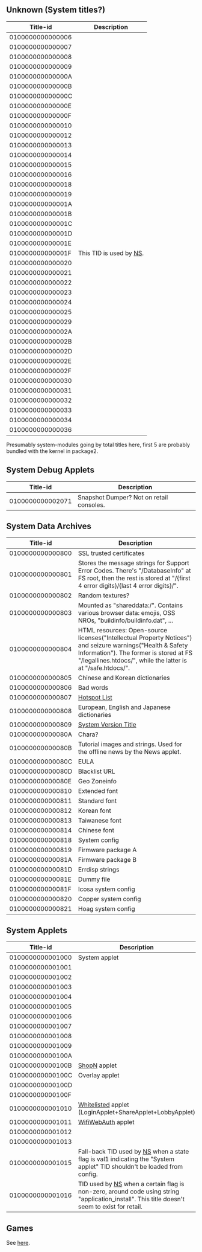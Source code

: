 ## Unknown (System titles?)

| Title-id         | Description                                            |
| ---------------- | ------------------------------------------------------ |
| 0100000000000006 |                                                        |
| 0100000000000007 |                                                        |
| 0100000000000008 |                                                        |
| 0100000000000009 |                                                        |
| 010000000000000A |                                                        |
| 010000000000000B |                                                        |
| 010000000000000C |                                                        |
| 010000000000000E |                                                        |
| 010000000000000F |                                                        |
| 0100000000000010 |                                                        |
| 0100000000000012 |                                                        |
| 0100000000000013 |                                                        |
| 0100000000000014 |                                                        |
| 0100000000000015 |                                                        |
| 0100000000000016 |                                                        |
| 0100000000000018 |                                                        |
| 0100000000000019 |                                                        |
| 010000000000001A |                                                        |
| 010000000000001B |                                                        |
| 010000000000001C |                                                        |
| 010000000000001D |                                                        |
| 010000000000001E |                                                        |
| 010000000000001F | This TID is used by [NS](NS%20Services.md "wikilink"). |
| 0100000000000020 |                                                        |
| 0100000000000021 |                                                        |
| 0100000000000022 |                                                        |
| 0100000000000023 |                                                        |
| 0100000000000024 |                                                        |
| 0100000000000025 |                                                        |
| 0100000000000029 |                                                        |
| 010000000000002A |                                                        |
| 010000000000002B |                                                        |
| 010000000000002D |                                                        |
| 010000000000002E |                                                        |
| 010000000000002F |                                                        |
| 0100000000000030 |                                                        |
| 0100000000000031 |                                                        |
| 0100000000000032 |                                                        |
| 0100000000000033 |                                                        |
| 0100000000000034 |                                                        |
| 0100000000000036 |                                                        |

Presumably system-modules going by total titles here, first 5 are
probably bundled with the kernel in package2.

## System Debug Applets

| Title-id         | Description                              |
| ---------------- | ---------------------------------------- |
| 0100000000002071 | Snapshot Dumper? Not on retail consoles. |

## System Data Archives

| Title-id         | Description                                                                                                                                                                                                          |
| ---------------- | -------------------------------------------------------------------------------------------------------------------------------------------------------------------------------------------------------------------- |
| 0100000000000800 | SSL trusted certificates                                                                                                                                                                                             |
| 0100000000000801 | Stores the message strings for Support Error Codes. There's "/DatabaseInfo" at FS root, then the rest is stored at "/{first 4 error digits}/{last 4 error digits}/".                                                 |
| 0100000000000802 | Random textures?                                                                                                                                                                                                     |
| 0100000000000803 | Mounted as "shareddata:/". Contains various browser data: emojis, OSS NROs, "buildinfo/buildinfo.dat", ...                                                                                                           |
| 0100000000000804 | HTML resources: Open-source licenses("Intellectual Property Notices") and seizure warnings("Health & Safety Information"). The former is stored at FS "/legallines.htdocs/", while the latter is at "/safe.htdocs/". |
| 0100000000000805 | Chinese and Korean dictionaries                                                                                                                                                                                      |
| 0100000000000806 | Bad words                                                                                                                                                                                                            |
| 0100000000000807 | [Hotspot List](Hotspot%20List.md "wikilink")                                                                                                                                                                         |
| 0100000000000808 | European, English and Japanese dictionaries                                                                                                                                                                          |
| 0100000000000809 | [System Version Title](System%20Version%20Title.md "wikilink")                                                                                                                                                       |
| 010000000000080A | Chara?                                                                                                                                                                                                               |
| 010000000000080B | Tutorial images and strings. Used for the offline news by the News applet.                                                                                                                                           |
| 010000000000080C | EULA                                                                                                                                                                                                                 |
| 010000000000080D | Blacklist URL                                                                                                                                                                                                        |
| 010000000000080E | Geo Zoneinfo                                                                                                                                                                                                         |
| 0100000000000810 | Extended font                                                                                                                                                                                                        |
| 0100000000000811 | Standard font                                                                                                                                                                                                        |
| 0100000000000812 | Korean font                                                                                                                                                                                                          |
| 0100000000000813 | Taiwanese font                                                                                                                                                                                                       |
| 0100000000000814 | Chinese font                                                                                                                                                                                                         |
| 0100000000000818 | System config                                                                                                                                                                                                        |
| 0100000000000819 | Firmware package A                                                                                                                                                                                                   |
| 010000000000081A | Firmware package B                                                                                                                                                                                                   |
| 010000000000081D | Errdisp strings                                                                                                                                                                                                      |
| 010000000000081E | Dummy file                                                                                                                                                                                                           |
| 010000000000081F | Icosa system config                                                                                                                                                                                                  |
| 0100000000000820 | Copper system config                                                                                                                                                                                                 |
| 0100000000000821 | Hoag system config                                                                                                                                                                                                   |

## System Applets

| Title-id         | Description                                                                                                                                                                  |
| ---------------- | ---------------------------------------------------------------------------------------------------------------------------------------------------------------------------- |
| 0100000000001000 | System applet                                                                                                                                                                |
| 0100000000001001 |                                                                                                                                                                              |
| 0100000000001002 |                                                                                                                                                                              |
| 0100000000001003 |                                                                                                                                                                              |
| 0100000000001004 |                                                                                                                                                                              |
| 0100000000001005 |                                                                                                                                                                              |
| 0100000000001006 |                                                                                                                                                                              |
| 0100000000001007 |                                                                                                                                                                              |
| 0100000000001008 |                                                                                                                                                                              |
| 0100000000001009 |                                                                                                                                                                              |
| 010000000000100A |                                                                                                                                                                              |
| 010000000000100B | [ShopN](Internet%20Browser.md "wikilink") applet                                                                                                                             |
| 010000000000100C | Overlay applet                                                                                                                                                               |
| 010000000000100D |                                                                                                                                                                              |
| 010000000000100F |                                                                                                                                                                              |
| 0100000000001010 | [Whitelisted](Internet%20Browser.md "wikilink") applet (LoginApplet+ShareApplet+LobbyApplet)                                                                                 |
| 0100000000001011 | [WifiWebAuth](Internet%20Browser.md "wikilink") applet                                                                                                                       |
| 0100000000001012 |                                                                                                                                                                              |
| 0100000000001013 |                                                                                                                                                                              |
| 0100000000001015 | Fall-back TID used by [NS](NS%20Services.md "wikilink") when a state flag is val1 indicating the "System applet" TID shouldn't be loaded from config.                        |
| 0100000000001016 | TID used by [NS](NS%20Services.md "wikilink") when a certain flag is non-zero, around code using string "application\_install". This title doesn't seem to exist for retail. |

## Games

See [here](Title%20list%20Games.md "wikilink").

